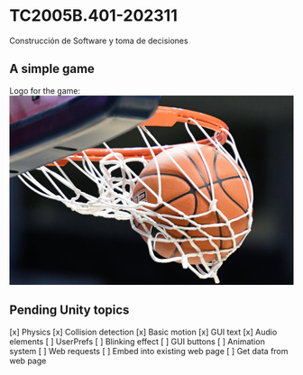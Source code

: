 # TC2005B.401-202311
Construcción de Software y toma de decisiones

## A simple game

Logo for the game:
![Game Logo](Images/021321_001_basketball.JPG)

## Pending Unity topics

[x] Physics
[x] Collision detection
[x] Basic motion
[x] GUI text
[x] Audio elements
[ ] UserPrefs
[ ] Blinking effect
[ ] GUI buttons
[ ] Animation system
[ ] Web requests
[ ] Embed into existing web page
[ ] Get data from web page
